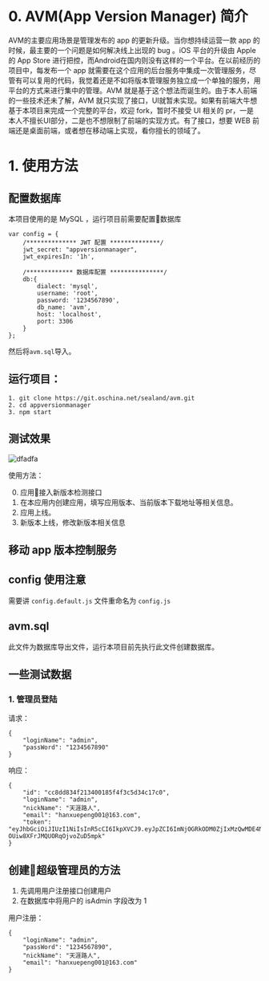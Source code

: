 # 0. AVM(App Version Manager) 简介


AVM的主要应用场景是管理发布的 app 的更新升级。当你想持续运营一款 app 的时候，最主要的一个问题是如何解决线上出现的 bug 。iOS 平台的升级由 Apple 的 App Store 进行把控，而Android在国内则没有这样的一个平台。在以前经历的项目中，每发布一个 app 就需要在这个应用的后台服务中集成一次管理服务，尽管有可以复用的代码，我觉着还是不如将版本管理服务独立成一个单独的服务，用平台的方式来进行集中的管理。AVM 就是基于这个想法而诞生的。由于本人前端的一些技术还未了解，AVM 就只实现了接口，UI就暂未实现。如果有前端大牛想基于本项目来完成一个完整的平台，欢迎 fork，暂时不接受 UI 相关的 pr，一是本人不擅长UI部分，二是也不想限制了前端的实现方式。有了接口，想要 WEB 前端还是桌面前端，或者想在移动端上实现，看你擅长的领域了。 

# 1. 使用方法

## 配置数据库

本项目使用的是 MySQL ，运行项目前需要配置数据库

```
var config = {
    /************** JWT 配置 **************/
    jwt_secret: "appversionmanager",
    jwt_expiresIn: '1h',

    /************* 数据库配置 ***************/
    db:{
        dialect: 'mysql',
        username: 'root',
        password: '1234567890',
        db_name: 'avm',
        host: 'localhost',
        port: 3306
    }
};

```
然后将``avm.sql``导入。
## 运行项目：

```
1. git clone https://git.oschina.net/sealand/avm.git
2. cd appversionmanager
3. npm start
```

## 测试效果
![dfadfa]()


使用方法：

0. 应用接入新版本检测接口
1. 在本应用内创建应用，填写应用版本、当前版本下载地址等相关信息。
2. 应用上线。
3. 新版本上线，修改新版本相关信息


## 移动 app 版本控制服务

## config 使用注意

需要讲 ``` config.default.js ``` 文件重命名为 ``` config.js ```

## avm.sql

此文件为数据库导出文件，运行本项目前先执行此文件创建数据库。

## 一些测试数据

### 1. 管理员登陆

请求：

```
{
	"loginName": "admin",
	"passWord": "1234567890"
}
```

响应：

```
{
	"id": "cc8dd834f213400185f4f3c5d34c17c0",
	"loginName": "admin",
	"nickName": "天涯路人",
	"email": "hanxuepeng001@163.com",
	"token": "eyJhbGciOiJIUzI1NiIsInR5cCI6IkpXVCJ9.eyJpZCI6ImNjOGRkODM0ZjIxMzQwMDE4NWY0ZjNjNWQzNGMxN2MwIiwibG9naW5OYW1lIjoiYWRtaW4iLCJpYXQiOjE0OTUxNjM0OTUsImV4cCI6MTQ5NTE2NzA5NX0.gFqiBIipeeZSvFhc-OUiw8XFrJMQUORqOjvoZuD5mpk"
}
```

## 创建超级管理员的方法

1. 先调用用户注册接口创建用户
2. 在数据库中将用户的 isAdmin 字段改为 1

用户注册：

```
{
	"loginName": "admin",
	"passWord": "1234567890",
	"nickName": "天涯路人",
	"email": "hanxuepeng001@163.com"
}
```
